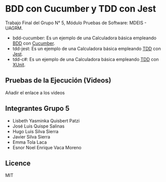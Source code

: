 # BDD con Cucumber y TDD con Jest
Trabajo Final del Grupo N° 5, Módulo Pruebas de Software: MDEIS - UAGRM.

* bdd-cucumber: Es un ejemplo de una Calculadora básica empleando [BDD](https://en.wikipedia.org/wiki/Behavior-driven_development) con [Cucumber](https://cucumber.io/docs/cucumber).
* tdd-jest: Es un ejemplo de una Calculadora básica empleando [TDD](https://en.wikipedia.org/wiki/Test-driven_development) con [Jest](https://jestjs.io/docs/getting-started).
* tdd-c#: Es un ejemplo de una Calculadora básica empleando [TDD](https://en.wikipedia.org/wiki/Test-driven_development) con [XUnit](https://xunit.net/#documentation).

## Pruebas de la Ejecución (Videos)
Añadir el enlace a los videos

## Integrantes Grupo 5

* Lisbeth Yasminka Quisbert Patzi 
* José Luis Quispe Salinas 
* Hugo Luis Silva Sierra 
* Javier Silva Sierra 
* Emma Tola Laca 
* Esnor Noel Enrique Vaca Moreno

## Licence
MIT
